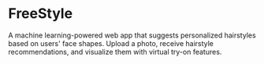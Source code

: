 # FreeStyle
A machine learning-powered web app that suggests personalized hairstyles based on users' face shapes. Upload a photo, receive hairstyle recommendations, and visualize them with virtual try-on features.
